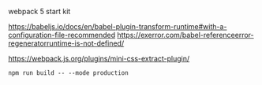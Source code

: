 webpack 5 start kit


https://babeljs.io/docs/en/babel-plugin-transform-runtime#with-a-configuration-file-recommended
https://exerror.com/babel-referenceerror-regeneratorruntime-is-not-defined/


https://webpack.js.org/plugins/mini-css-extract-plugin/

```
npm run build -- --mode production
```